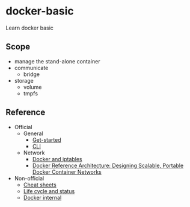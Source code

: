 # docker-basic
Learn docker basic

## Scope
- manage the stand-alone container
- communicate
  - bridge
- storage
  - volume
  - tmpfs


## Reference
- Official
  - General
    - [Get-started](https://docs.docker.com/get-started/)
    - [CLI](https://docs.docker.com/engine/reference/commandline/docker/)
  - Network
    - [Docker and iptables](https://docs.docker.com/network/iptables/)
    - [Docker Reference Architecture: Designing Scalable, Portable Docker Container Networks](http://success.docker.com/article/networking)
- Non-official
  - [Cheat sheets](https://github.com/wsargent/docker-cheat-sheet)
  - [Life cycle and status](https://medium.com/@nagarwal/lifecycle-of-docker-container-d2da9f85959)
  - [Docker internal](http://docker-saigon.github.io/post/Docker-Internals/)


